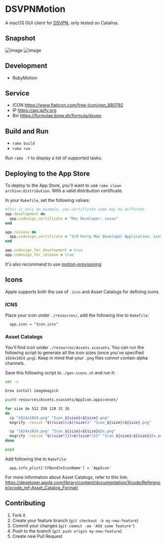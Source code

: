# DSVPNMotion #

A macOS GUI client for [DSVPN](https://github.com/jedisct1/dsvpn), only tested on Catalina.

## Snapshot
![image](https://user-images.githubusercontent.com/1787625/79294306-5de55d00-7f08-11ea-82ff-7188585d5087.png)
![image](https://user-images.githubusercontent.com/1787625/79294555-0e536100-7f09-11ea-89e5-f6cfe1d174c1.png)

## Development
- RubyMotion

## Service
- ICON
https://www.flaticon.com/free-icon/vpn_880792
- IP
https://api.ipify.org
- Bin
https://formulae.brew.sh/formula/dsvpn

## Build and Run ###

- `rake build`
- `rake run`

Run `rake -T` to display a list of supported tasks.

## Deploying to the App Store ##

To deploy to the App Store, you'll want to use `rake clean
archive:distribution`. With a valid distribution certificate.

In your `Rakefile`, set the following values:

```ruby
#This is only an example, you certificate name may be different.
app.development do
  app.codesign_certificate = "Mac Developer: xxxxx"
end

app.release do
  app.codesign_certificate = "3rd Party Mac Developer Application: xxxxx"
end

app.codesign_for_development = true
app.codesign_for_release = true
```

It's also recommand to use [motion-provisoning](https://github.com/HipByte/motion-provisioning)

## Icons ##

Apple supports both the use of `.icns` and Asset Catalogs for defining icons.

### ICNS ###

Place your icon under `./resources/`, add the following line to `Rakefile`:

```
  app.icon = "Icon.icns"
```

### Asset Catalogs ###

You'll find icon under `./resources/Assets.xcassets`. You can run the following
script to generate all the icon sizes (once you've specified `1024x1024.png`).
Keep in mind that your `.png` files _cannot_ contain alpha channels.

Save this following script to `./gen-icons.sh` and run it:

```sh
set -x

brew install imagemagick

pushd resources/Assets.xcassets/AppIcon.appiconset/

for size in 512 256 128 32 16
do
  cp "1024x1024.png" "Icon_${size}x${size}.png"
  mogrify -resize "$((size))x$((size))" "Icon_${size}x${size}.png"

  cp "1024x1024.png" "Icon_${size}x${size}@2x.png"
  mogrify -resize "$((size*2))x$((size*2))" "Icon_${size}x${size}@2x.png"
done

popd
```

Add following line to `Rakefile`:

```
  app.info_plist['CFBundleIconName'] = 'AppIcon'
```

For more information about Asset Catalogs, refer to this link: https://developer.apple.com/library/content/documentation/Xcode/Reference/xcode_ref-Asset_Catalog_Format/


## Contributing ##

1. Fork it
2. Create your feature branch (`git checkout -b my-new-feature`)
3. Commit your changes (`git commit -am 'Add some feature'`)
4. Push to the branch (`git push origin my-new-feature`)
5. Create new Pull Request
